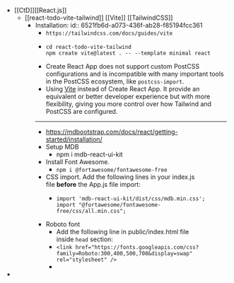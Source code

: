 - [[CtD]][[React.js]]
	- [[react-todo-vite-tailwind]] [[Vite]] [[TailwindCSS]]
		- Installation:
		  id:: 6521fb6d-a073-436f-ab28-f85194fcc361
			- `https://tailwindcss.com/docs/guides/vite`
			- ```
			  cd react-todo-vite-tailwind
			  npm create vite@latest . -- --template minimal react
			  ```
			- Create React App does not support custom PostCSS configurations and is incompatible with many important tools in the PostCSS ecosystem, like ``postcss-import``.
			- Using [Vite](https://tailwindcss.com/docs/guides/vite) instead of Create React App. It provide an equivalent or better developer experience but with more flexibility, giving you more control over how Tailwind and PostCSS are configured.
			- ---
			- https://mdbootstrap.com/docs/react/getting-started/installation/
			- Setup MDB
				- npm i mdb-react-ui-kit
			- Install Font Awesome.
				- `npm i @fortawesome/fontawesome-free`
			- CSS import. Add the following lines in your index.js file **before** the App.js file import:
				- ```
				  import 'mdb-react-ui-kit/dist/css/mdb.min.css';
				  import "@fortawesome/fontawesome-free/css/all.min.css";
				  ```
			- Roboto font
				- Add the following line in public/index.html file inside `head` section:
				- `<link href="https://fonts.googleapis.com/css?family=Roboto:300,400,500,700&display=swap" rel="stylesheet" />`
				-
-